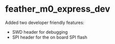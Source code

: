 # feather_m0_express_dev
Added two developer friendly features:
* SWD header for debugging
* SPI header for the on board SPI flash
